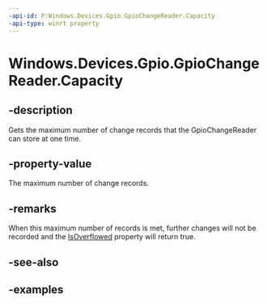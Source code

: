 ```yaml
---
-api-id: P:Windows.Devices.Gpio.GpioChangeReader.Capacity
-api-type: winrt property
---
```


<!-- Property syntax.
public int Capacity { get; }
-->

# Windows.Devices.Gpio.GpioChangeReader.Capacity

## -description
Gets the maximum number of change records that the GpioChangeReader can store at one time.

## -property-value
The maximum number of change records.

## -remarks
When this maximum number of records is met, further changes will not be recorded and the [IsOverflowed](gpiochangereader_isoverflowed.md) property will return true.

## -see-also

## -examples

